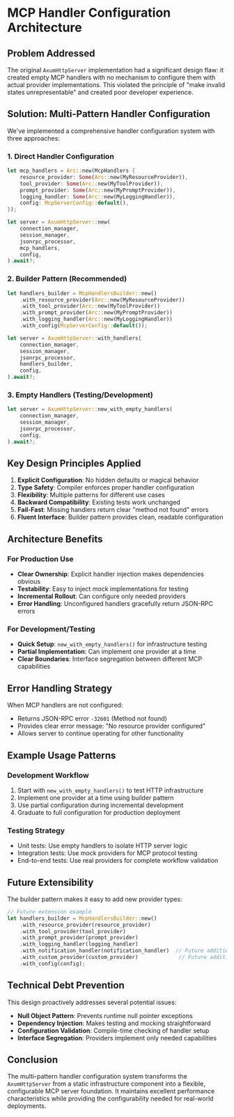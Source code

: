 # MCP Handler Configuration Architecture

## Problem Addressed

The original `AxumHttpServer` implementation had a significant design flaw: it created empty MCP handlers with no mechanism to configure them with actual provider implementations. This violated the principle of "make invalid states unrepresentable" and created poor developer experience.

## Solution: Multi-Pattern Handler Configuration

We've implemented a comprehensive handler configuration system with three approaches:

### 1. Direct Handler Configuration
```rust
let mcp_handlers = Arc::new(McpHandlers {
    resource_provider: Some(Arc::new(MyResourceProvider)),
    tool_provider: Some(Arc::new(MyToolProvider)),
    prompt_provider: Some(Arc::new(MyPromptProvider)),
    logging_handler: Some(Arc::new(MyLoggingHandler)),
    config: McpServerConfig::default(),
});

let server = AxumHttpServer::new(
    connection_manager,
    session_manager,
    jsonrpc_processor,
    mcp_handlers,
    config,
).await?;
```

### 2. Builder Pattern (Recommended)
```rust
let handlers_builder = McpHandlersBuilder::new()
    .with_resource_provider(Arc::new(MyResourceProvider))
    .with_tool_provider(Arc::new(MyToolProvider))
    .with_prompt_provider(Arc::new(MyPromptProvider))
    .with_logging_handler(Arc::new(MyLoggingHandler))
    .with_config(McpServerConfig::default());

let server = AxumHttpServer::with_handlers(
    connection_manager,
    session_manager,
    jsonrpc_processor,
    handlers_builder,
    config,
).await?;
```

### 3. Empty Handlers (Testing/Development)
```rust
let server = AxumHttpServer::new_with_empty_handlers(
    connection_manager,
    session_manager,
    jsonrpc_processor,
    config,
).await?;
```

## Key Design Principles Applied

1. **Explicit Configuration**: No hidden defaults or magical behavior
2. **Type Safety**: Compiler enforces proper handler configuration
3. **Flexibility**: Multiple patterns for different use cases
4. **Backward Compatibility**: Existing tests work unchanged
5. **Fail-Fast**: Missing handlers return clear "method not found" errors
6. **Fluent Interface**: Builder pattern provides clean, readable configuration

## Architecture Benefits

### For Production Use
- **Clear Ownership**: Explicit handler injection makes dependencies obvious
- **Testability**: Easy to inject mock implementations for testing
- **Incremental Rollout**: Can configure only needed providers
- **Error Handling**: Unconfigured handlers gracefully return JSON-RPC errors

### For Development/Testing
- **Quick Setup**: `new_with_empty_handlers()` for infrastructure testing
- **Partial Implementation**: Can implement one provider at a time
- **Clear Boundaries**: Interface segregation between different MCP capabilities

## Error Handling Strategy

When MCP handlers are not configured:
- Returns JSON-RPC error `-32601` (Method not found)
- Provides clear error message: "No resource provider configured"
- Allows server to continue operating for other functionality

## Example Usage Patterns

### Development Workflow
1. Start with `new_with_empty_handlers()` to test HTTP infrastructure
2. Implement one provider at a time using builder pattern
3. Use partial configuration during incremental development
4. Graduate to full configuration for production deployment

### Testing Strategy
- Unit tests: Use empty handlers to isolate HTTP server logic
- Integration tests: Use mock providers for MCP protocol testing
- End-to-end tests: Use real providers for complete workflow validation

## Future Extensibility

The builder pattern makes it easy to add new provider types:
```rust
// Future extension example
let handlers_builder = McpHandlersBuilder::new()
    .with_resource_provider(resource_provider)
    .with_tool_provider(tool_provider)
    .with_prompt_provider(prompt_provider)
    .with_logging_handler(logging_handler)
    .with_notification_handler(notification_handler)  // Future addition
    .with_custom_provider(custom_provider)             // Future addition
    .with_config(config);
```

## Technical Debt Prevention

This design proactively addresses several potential issues:
- **Null Object Pattern**: Prevents runtime null pointer exceptions
- **Dependency Injection**: Makes testing and mocking straightforward
- **Configuration Validation**: Compile-time checking of handler setup
- **Interface Segregation**: Providers implement only needed capabilities

## Conclusion

The multi-pattern handler configuration system transforms the `AxumHttpServer` from a static infrastructure component into a flexible, configurable MCP server foundation. It maintains excellent performance characteristics while providing the configurability needed for real-world deployments.
